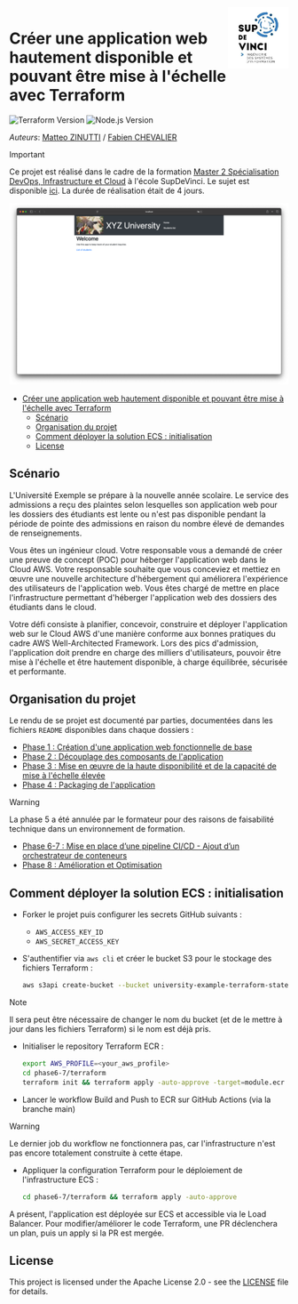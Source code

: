 <img src="imgs/logo.jpg" align="right" height="110"/>

# Créer une application web hautement disponible et pouvant être mise à l'échelle avec Terraform

![Terraform Version](https://img.shields.io/badge/Terraform-1.11.1-623CE4?logo=terraform&logoColor=white)
![Node.js Version](https://img.shields.io/badge/Node.js-16-339933?logo=nodedotjs&logoColor=white)

*Auteurs*: [Matteo ZINUTTI](https://www.linkedin.com/in/matteozinutti/) / [Fabien CHEVALIER](https://www.linkedin.com/in/fabche/)

> [!IMPORTANT]
> Ce projet est réalisé dans le cadre de la formation [Master 2 Spécialisation DevOps, Infrastructure et Cloud](https://www.supdevinci.fr/formations/mastere-specialisation-devops/) à l'école SupDeVinci. Le sujet est disponible [ici](https://ready-player-school.notion.site/Projet-Cr-er-une-application-web-hautement-disponible-et-pouvant-tre-mise-l-chelle-avec-Terrafo-1b1f3a8bf3b6811caa40fd61f0f9a642). La durée de réalisation était de 4 jours.

![App](./imgs/screenshot.png)

- [Créer une application web hautement disponible et pouvant être mise à l'échelle avec Terraform](#créer-une-application-web-hautement-disponible-et-pouvant-être-mise-à-léchelle-avec-terraform)
  - [Scénario](#scénario)
  - [Organisation du projet](#organisation-du-projet)
  - [Comment déployer la solution ECS : initialisation](#comment-déployer-la-solution-ecs--initialisation)
  - [License](#license)

## Scénario

L'Université Exemple se prépare à la nouvelle année scolaire. Le service des admissions a reçu des plaintes selon lesquelles son application web pour les dossiers des étudiants est lente ou n'est pas disponible pendant la période de pointe des admissions en raison du nombre élevé de demandes de renseignements.

Vous êtes un ingénieur cloud. Votre responsable vous a demandé de créer une preuve de concept (POC) pour héberger l'application web dans le Cloud AWS. Votre responsable souhaite que vous conceviez et mettiez en œuvre une nouvelle architecture d'hébergement qui améliorera l'expérience des utilisateurs de l'application web. Vous êtes chargé de mettre en place l'infrastructure permettant d'héberger l'application web des dossiers des étudiants dans le cloud.

Votre défi consiste à planifier, concevoir, construire et déployer l'application web sur le Cloud AWS d'une manière conforme aux bonnes pratiques du cadre AWS Well-Architected Framework. Lors des pics d'admission, l'application doit prendre en charge des milliers d'utilisateurs, pouvoir être mise à l'échelle et être hautement disponible, à charge équilibrée, sécurisée et performante.

## Organisation du projet

Le rendu de se projet est documenté par parties, documentées dans les fichiers `README` disponibles dans chaque dossiers : 

- [Phase 1 : Création d'une application web fonctionnelle de base](./phase1/README.md)
- [Phase 2 : Découplage des composants de l'application](./phase2/README.md)
- [Phase 3 : Mise en œuvre de la haute disponibilité et de la capacité de mise à l'échelle élevée](./phase3/README.md)
- [Phase 4 : Packaging de l'application](./phase4/README.md)

> [!WARNING]
> La phase 5 a été annulée par le formateur pour des raisons de faisabilité technique dans un environnement de formation.

- [Phase 6-7 :  Mise en place d’une pipeline CI/CD - Ajout d’un orchestrateur de conteneurs](./phase6-7/README.md)
- [Phase 8 : Amélioration et Optimisation](./phase8/README.md)

## Comment déployer la solution ECS : initialisation

- Forker le projet puis configurer les secrets GitHub suivants : 
  - `AWS_ACCESS_KEY_ID`
  - `AWS_SECRET_ACCESS_KEY`

- S'authentifier via `aws cli` et créer le bucket S3 pour le stockage des fichiers Terraform : 
  ```bash
  aws s3api create-bucket --bucket university-example-terraform-state --region us-est-1
  ```
>[!NOTE]
> Il sera peut être nécessaire de changer le nom du bucket (et de le mettre à jour dans les fichiers Terraform) si le nom est déjà pris.

- Initialiser le repository Terraform ECR : 
  ```bash
  export AWS_PROFILE=<your_aws_profile>
  cd phase6-7/terraform
  terraform init && terraform apply -auto-approve -target=module.ecr
  ```

- Lancer le workflow Build and Push to ECR sur GitHub Actions (via la branche main)

>[!WARNING]
> Le dernier job du workflow ne fonctionnera pas, car l'infrastructure n'est pas encore totalement construite à cette étape.

- Appliquer la configuration Terraform pour le déploiement de l'infrastructure ECS : 
  ```bash
  cd phase6-7/terraform && terraform apply -auto-approve
  ```

A présent, l'application est déployée sur ECS et accessible via le Load Balancer. Pour modifier/améliorer le code Terraform, une PR déclenchera un plan, puis un apply si la PR est mergée.

## License

This project is licensed under the Apache License 2.0 - see the [LICENSE](LICENSE.md) file for details.